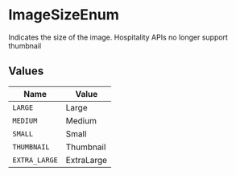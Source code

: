 # ImageSizeEnum

Indicates the size of the image. Hospitality APIs no longer support thumbnail


## Values

| Name          | Value         |
| ------------- | ------------- |
| `LARGE`       | Large         |
| `MEDIUM`      | Medium        |
| `SMALL`       | Small         |
| `THUMBNAIL`   | Thumbnail     |
| `EXTRA_LARGE` | ExtraLarge    |